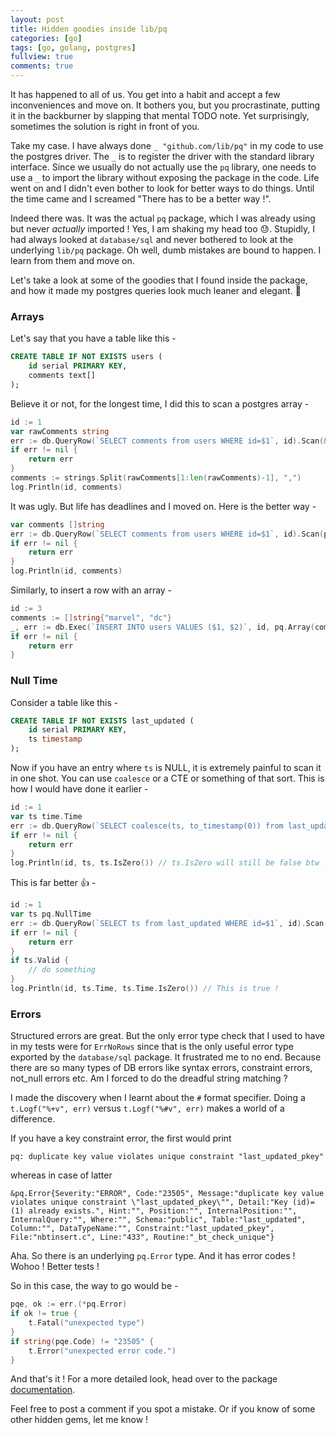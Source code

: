 ```yaml
---
layout: post
title: Hidden goodies inside lib/pq
categories: [go]
tags: [go, golang, postgres]
fullview: true
comments: true
---
```


It has happened to all of us. You get into a habit and accept a few inconveniences and move on. It bothers you, but you procrastinate, putting it in the backburner by slapping that mental TODO note. Yet surprisingly, sometimes the solution is right in front of you.

Take my case. I have always done `_ "github.com/lib/pq"` in my code to use the postgres driver. The `_` is to register the driver with the standard library interface. Since we usually do not actually use the `pq` library, one needs to use a `_` to import the library without exposing the package in the code. Life went on and I didn't even bother to look for better ways to do things. Until the time came and I screamed "There has to be a better way !".

Indeed there was. It was the actual `pq` package, which I was already using but never _actually_ imported ! Yes, I am shaking my head too :sweat:. Stupidly, I had always looked at `database/sql` and never bothered to look at the underlying `lib/pq` package. Oh well, dumb mistakes are bound to happen. I learn from them and move on.

Let's take a look at some of the goodies that I found inside the package, and how it made my postgres queries look much leaner and elegant. :tada:

### Arrays

Let's say that you have a table like this -

```sql
CREATE TABLE IF NOT EXISTS users (
	id serial PRIMARY KEY,
	comments text[]
);
```

Believe it or not, for the longest time, I did this to scan a postgres array -

```go
id := 1
var rawComments string
err := db.QueryRow(`SELECT comments from users WHERE id=$1`, id).Scan(&rawComments)
if err != nil {
	return err
}
comments := strings.Split(rawComments[1:len(rawComments)-1], ",")
log.Println(id, comments)
```

It was ugly. But life has deadlines and I moved on. Here is the better way -

```go
var comments []string
err := db.QueryRow(`SELECT comments from users WHERE id=$1`, id).Scan(pq.Array(&comments))
if err != nil {
	return err
}
log.Println(id, comments)
```

Similarly, to insert a row with an array -

```go
id := 3
comments := []string{"marvel", "dc"}
_, err := db.Exec(`INSERT INTO users VALUES ($1, $2)`, id, pq.Array(comments))
if err != nil {
	return err
}
```

### Null Time

Consider a table like this -

```sql
CREATE TABLE IF NOT EXISTS last_updated (
	id serial PRIMARY KEY,
	ts timestamp
);
```

Now if you have an entry where `ts` is NULL, it is extremely painful to scan it in one shot. You can use `coalesce` or a CTE or something of that sort. This is how I would have done it earlier -

```go
id := 1
var ts time.Time
err := db.QueryRow(`SELECT coalesce(ts, to_timestamp(0)) from last_updated WHERE id=$1`, id).Scan(&ts)
if err != nil {
	return err
}
log.Println(id, ts, ts.IsZero()) // ts.IsZero will still be false btw !
```

This is far better :+1: -

```go
id := 1
var ts pq.NullTime
err := db.QueryRow(`SELECT ts from last_updated WHERE id=$1`, id).Scan(&ts)
if err != nil {
	return err
}
if ts.Valid {
	// do something
}
log.Println(id, ts.Time, ts.Time.IsZero()) // This is true !
```

### Errors

Structured errors are great. But the only error type check that I used to have in my tests were for `ErrNoRows` since that is the only useful error type exported by the `database/sql` package. It frustrated me to no end. Because there are so many types of DB errors like syntax errors, constraint errors, not_null errors etc. Am I forced to do the dreadful string matching ?

I made the discovery when I learnt about the `#` format specifier. Doing a `t.Logf("%+v", err)` versus `t.Logf("%#v", err)` makes a world of a difference.

If you have a key constraint error, the first would print

```
pq: duplicate key value violates unique constraint "last_updated_pkey"
```

whereas in case of latter

```
&pq.Error{Severity:"ERROR", Code:"23505", Message:"duplicate key value violates unique constraint \"last_updated_pkey\"", Detail:"Key (id)=(1) already exists.", Hint:"", Position:"", InternalPosition:"", InternalQuery:"", Where:"", Schema:"public", Table:"last_updated", Column:"", DataTypeName:"", Constraint:"last_updated_pkey", File:"nbtinsert.c", Line:"433", Routine:"_bt_check_unique"}
```

Aha. So there is an underlying `pq.Error` type. And it has error codes ! Wohoo ! Better tests !

So in this case, the way to go would be -

```go
pqe, ok := err.(*pq.Error)
if ok != true {
	t.Fatal("unexpected type")
}
if string(pqe.Code) != "23505" {
	t.Error("unexpected error code.")
}
```

And that's it ! For a more detailed look, head over to the package [documentation](https://godoc.org/github.com/lib/pq).

Feel free to post a comment if you spot a mistake. Or if you know of some other hidden gems, let me know !
